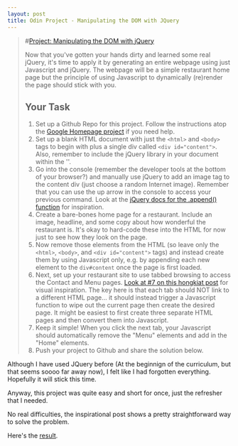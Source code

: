 ```yaml
---
layout: post
title: Odin Project - Manipulating the DOM with JQuery
---
```



>#[Project: Manipulating the DOM with jQuery](http://www.theodinproject.com/javascript-and-jquery/manipulating-the-dom-with-jquery)
> <!--more-->
>Now that you've gotten your hands dirty and learned some real jQuery, it's time to apply it by generating an entire webpage using just Javascript and jQuery.  The webpage will be a simple restaurant home page but the principle of using Javascript to dynamically (re)render the page should stick with you.
>
>## Your Task 
>
>1. Set up a Github Repo for this project.  Follow the instructions atop the [Google Homepage project](/web-development-101/html-css) if you need help.
>1. Set up a blank HTML document with just the `<html>` and `<body>` tags to begin with plus a single div called `<div id="content">`. Also, remember to include the jQuery library in your document within the '<head>'.
>2. Go into the console (remember the developer tools at the bottom of your browser?) and manually use jQuery to add an image tag to the content div (just choose a random Internet image).  Remember that you can use the up arrow in the console to access your previous command.  Look at the [jQuery docs for the .append() function](https://api.jquery.com/append/) for inspiration.
>3. Create a bare-bones home page for a restaurant.  Include an image, headline, and some copy about how wonderful the restaurant is.  It's okay to hard-code these into the HTML for now just to see how they look on the page.
>2. Now remove those elements from the HTML (so leave only the `<html>`, `<body>`, and `<div id="content">` tags) and instead  create them by using Javascript only, e.g. by appending each new element to the `div#content` once the page is first loaded.
>1. Next, set up your restaurant site to use tabbed browsing to access the Contact and Menu pages.  [Look at #7 on this hongkiat post](http://www.hongkiat.com/blog/50-nice-clean-css-tab-based-navigation-scripts/) for visual inspiration.  The key here is that each tab should NOT link to a different HTML page... it should instead trigger a Javascript function to wipe out the current page then create the desired page.  It might be easiest to first create three separate HTML pages and then convert them into Javascript.
>2. Keep it simple!  When you click the next tab, your Javascript should automatically remove the "Menu" elements and add in the "Home" elements.
>3. Push your project to Github and share the solution below.


Although I have used JQuery before (At the beginnign of the curriculum, but that seems soooo far away now), I felt like I had forgotten everything. Hopefully it will stick this time.

Anyway, this project was quite easy and short for once, just the refresher that I needed.

No real difficulties, the inspirational post shows a pretty straightforward way to solve the problem.

Here's the [result](http://htmlpreview.github.io/?https://github.com/AtActionPark/odin_dom_manipulation_with_jquery/blob/master/main.html). 

